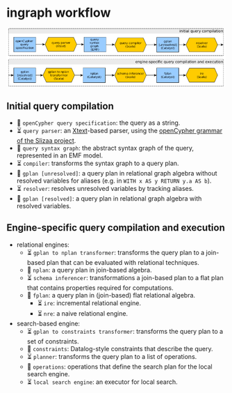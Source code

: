 # ingraph workflow

![](opencypher-to-incremental-queries-workflow.png)

## Initial query compilation

* :page_facing_up: `openCypher query specification`: the query as a string.
* :hourglass_flowing_sand: `query parser`: an [Xtext](https://eclipse.org/Xtext/)-based parser, using the [openCypher grammar of the Slizaa project](https://github.com/slizaa/slizaa-opencypher-xtext).
* :page_facing_up: `query syntax graph`: the abstract syntax graph of the query, represented in an EMF model.
* :hourglass_flowing_sand: `compiler`: transforms the syntax graph to a query plan.
* :page_facing_up: `gplan [unresolved]`: a query plan in relational graph algebra without resolved variables for aliases (e.g. in `WITH x AS y RETURN y.a AS b`).
* :hourglass_flowing_sand: `resolver`: resolves unresolved variables by tracking aliases.
* :page_facing_up: `gplan [resolved]`: a query plan in relational graph algebra with resolved variables.


## Engine-specific query compilation and execution

* relational engines:
  * :hourglass_flowing_sand: `gplan to nplan transformer`: transforms the query plan to a join-based plan that can be evaluated with relational techniques.
  * :page_facing_up: `nplan`: a query plan in join-based algebra.
  * :hourglass_flowing_sand: `schema inferencer`: transformations a join-based plan to a flat plan that contains properties required for computations.
  * :page_facing_up: `fplan`: a query plan in (join-based) flat relational algebra.
    * :hourglass_flowing_sand: `ire`: incremental relational engine.
    * :hourglass_flowing_sand: `nre`: a naive relational engine.
* search-based engine:
  * :hourglass_flowing_sand: `gplan to constraints transformer`: transforms the query plan to a set of constraints.
  * :page_facing_up: `constraints`: Datalog-style constraints that describe the query.
  * :hourglass_flowing_sand: `planner`: transforms the query plan to a list of operations.
  * :page_facing_up: `operations`: operations that define the search plan for the local search engine.
  * :hourglass_flowing_sand: `local search engine`: an executor for local search.
